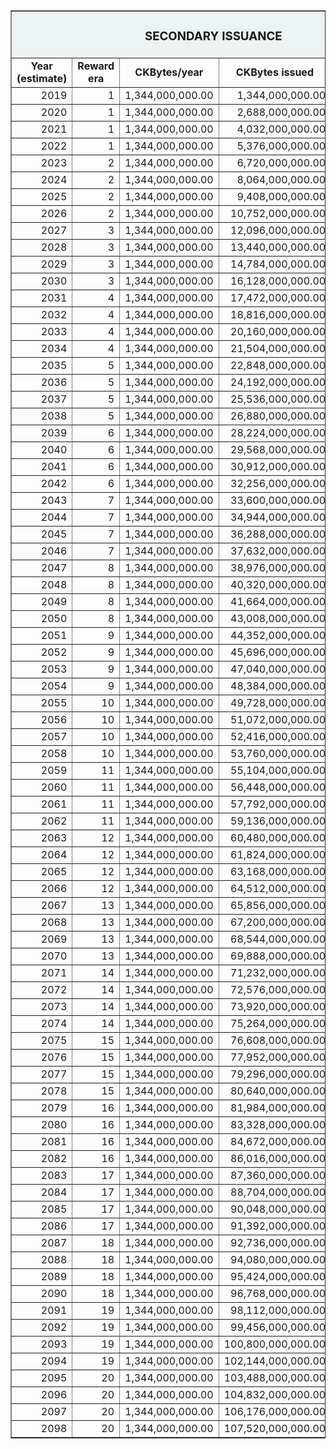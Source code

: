  <table border="1" align="center"> 
    <tr bgcolor="edf2f2">
        <td colspan="6"; width="34%" align="center"><b><H3>SECONDARY ISSUANCE</H3></b></td>
      </tr>
    <tr align="center">
        <td><b>Year (estimate)</b></td>
        <td><b>Reward era</b></td>
        <td><b>CKBytes/year</b></td>
        <td><b>CKBytes issued</b></td>
        <td><b>Inflation rate (%)</b></td>
    </tr>
    <tr align="right">
        <td>2019</td>
        <td>1</td>
        <td>1,344,000,000.00</td>
        <td>1,344,000,000.00</td>
        <td>4.0000000000</td>
    </tr>
    <tr align="right">
        <td>2020</td>
        <td>1</td>
        <td>1,344,000,000.00</td>
        <td>2,688,000,000.00</td>
        <td>3.4334763948</td>
    </tr>
    <tr align="right">
        <td>2021</td>
        <td>1</td>
        <td>1,344,000,000.00</td>
        <td>4,032,000,000.00</td>
        <td>3.0075187970</td>
    </tr>
    <tr align="right">
        <td>2022</td>
        <td>1</td>
        <td>1,344,000,000.00</td>
        <td>5,376,000,000.00</td>
        <td>2.6755852843</td>
    </tr>
    <tr align="right">
        <td>2023</td>
        <td>2</td>
        <td>1,344,000,000.00</td>
        <td>6,720,000,000.00</td>
        <td>2.4096385542</td>
    </tr>
    <tr align="right">
        <td>2024</td>
        <td>2</td>
        <td>1,344,000,000.00</td>
        <td>8,064,000,000.00</td>
        <td>2.2695035461</td>
    </tr>
    <tr align="right">
        <td>2025</td>
        <td>2</td>
        <td>1,344,000,000.00</td>
        <td>9,408,000,000.00</td>
        <td>2.1447721180</td>
    </tr>
    <tr align="right">
        <td>2026</td>
        <td>2</td>
        <td>1,344,000,000.00</td>
        <td>10,752,000,000.00</td>
        <td>2.0330368488</td>
    </tr>
    <tr align="right">
        <td>2027</td>
        <td>3</td>
        <td>1,344,000,000.00</td>
        <td>12,096,000,000.00</td>
        <td>1.9323671498</td>
    </tr>
    <tr align="right">
        <td>2028</td>
        <td>3</td>
        <td>1,344,000,000.00</td>
        <td>13,440,000,000.00</td>
        <td>1.8680677175</td>
    </tr>
    <tr align="right">
        <td>2029</td>
        <td>3</td>
        <td>1,344,000,000.00</td>
        <td>14,784,000,000.00</td>
        <td>1.8079096045</td>
    </tr>
    <tr align="right">
        <td>2030</td>
        <td>3</td>
        <td>1,344,000,000.00</td>
        <td>16,128,000,000.00</td>
        <td>1.7515051998</td>
    </tr>
    <tr align="right">
        <td>2031</td>
        <td>4</td>
        <td>1,344,000,000.00</td>
        <td>17,472,000,000.00</td>
        <td>1.6985138004</td>
    </tr>
    <tr align="right">
        <td>2032</td>
        <td>4</td>
        <td>1,344,000,000.00</td>
        <td>18,816,000,000.00</td>
        <td>1.6593207156</td>
    </tr>
    <tr align="right">
        <td>2033</td>
        <td>4</td>
        <td>1,344,000,000.00</td>
        <td>20,160,000,000.00</td>
        <td>1.6218955905</td>
    </tr>
    <tr align="right">
        <td>2034</td>
        <td>4</td>
        <td>1,344,000,000.00</td>
        <td>21,504,000,000.00</td>
        <td>1.5861214374</td>
    </tr>
    <tr align="right">
        <td>2035</td>
        <td>5</td>
        <td>1,344,000,000.00</td>
        <td>22,848,000,000.00</td>
        <td>1.5518913676</td>
    </tr>
    <tr align="right">
        <td>2036</td>
        <td>5</td>
        <td>1,344,000,000.00</td>
        <td>24,192,000,000.00</td>
        <td>1.5236281395</td>
    </tr>
    <tr align="right">
        <td>2037</td>
        <td>5</td>
        <td>1,344,000,000.00</td>
        <td>25,536,000,000.00</td>
        <td>1.4963759645</td>
    </tr>
    <tr align="right">
        <td>2038</td>
        <td>5</td>
        <td>1,344,000,000.00</td>
        <td>26,880,000,000.00</td>
        <td>1.4700815436</td>
    </tr>
    <tr align="right">
        <td>2039</td>
        <td>6</td>
        <td>1,344,000,000.00</td>
        <td>28,224,000,000.00</td>
        <td>1.4446952596</td>
    </tr>
    <tr align="right">
        <td>2040</td>
        <td>6</td>
        <td>1,344,000,000.00</td>
        <td>29,568,000,000.00</td>
        <td>1.4221432143</td>
    </tr>
    <tr align="right">
        <td>2041</td>
        <td>6</td>
        <td>1,344,000,000.00</td>
        <td>30,912,000,000.00</td>
        <td>1.4002844328</td>
    </tr>
    <tr align="right">
        <td>2042</td>
        <td>6</td>
        <td>1,344,000,000.00</td>
        <td>32,256,000,000.00</td>
        <td>1.3790874320</td>
    </tr>
    <tr align="right">
        <td>2043</td>
        <td>7</td>
        <td>1,344,000,000.00</td>
        <td>33,600,000,000.00</td>
        <td>1.3585226067</td>
    </tr>
    <tr align="right">
        <td>2044</td>
        <td>7</td>
        <td>1,344,000,000.00</td>
        <td>34,944,000,000.00</td>
        <td>1.3394375409</td>
    </tr>
    <tr align="right">
        <td>2045</td>
        <td>7</td>
        <td>1,344,000,000.00</td>
        <td>36,288,000,000.00</td>
        <td>1.3208812755</td>
    </tr>
    <tr align="right">
        <td>2046</td>
        <td>7</td>
        <td>1,344,000,000.00</td>
        <td>37,632,000,000.00</td>
        <td>1.3028321331</td>
    </tr>
    <tr align="right">
        <td>2047</td>
        <td>8</td>
        <td>1,344,000,000.00</td>
        <td>38,976,000,000.00</td>
        <td>1.2852696054</td>
    </tr>
    <tr align="right">
        <td>2048</td>
        <td>8</td>
        <td>1,344,000,000.00</td>
        <td>40,320,000,000.00</td>
        <td>1.2685670396</td>
    </tr>
    <tr align="right">
        <td>2049</td>
        <td>8</td>
        <td>1,344,000,000.00</td>
        <td>41,664,000,000.00</td>
        <td>1.2522930170</td>
    </tr>
    <tr align="right">
        <td>2050</td>
        <td>8</td>
        <td>1,344,000,000.00</td>
        <td>43,008,000,000.00</td>
        <td>1.2364312537</td>
    </tr>
    <tr align="right">
        <td>2051</td>
        <td>9</td>
        <td>1,344,000,000.00</td>
        <td>44,352,000,000.00</td>
        <td>1.2209662803</td>
    </tr>
    <tr align="right">
        <td>2052</td>
        <td>9</td>
        <td>1,344,000,000.00</td>
        <td>45,696,000,000.00</td>
        <td>1.2060609273</td>
    </tr>
    <tr align="right">
        <td>2053</td>
        <td>9</td>
        <td>1,344,000,000.00</td>
        <td>47,040,000,000.00</td>
        <td>1.1915151092</td>
    </tr>
    <tr align="right">
        <td>2054</td>
        <td>9</td>
        <td>1,344,000,000.00</td>
        <td>48,384,000,000.00</td>
        <td>1.1773159725</td>
    </tr>
    <tr align="right">
        <td>2055</td>
        <td>10</td>
        <td>1,344,000,000.00</td>
        <td>49,728,000,000.00</td>
        <td>1.1634512691</td>
    </tr>
    <tr align="right">
        <td>2056</td>
        <td>10</td>
        <td>1,344,000,000.00</td>
        <td>51,072,000,000.00</td>
        <td>1.1499900330</td>
    </tr>
    <tr align="right">
        <td>2057</td>
        <td>10</td>
        <td>1,344,000,000.00</td>
        <td>52,416,000,000.00</td>
        <td>1.1368367296</td>
    </tr>
    <tr align="right">
        <td>2058</td>
        <td>10</td>
        <td>1,344,000,000.00</td>
        <td>53,760,000,000.00</td>
        <td>1.1239809121</td>
    </tr>
    <tr align="right">
        <td>2059</td>
        <td>11</td>
        <td>1,344,000,000.00</td>
        <td>55,104,000,000.00</td>
        <td>1.1114126011</td>
    </tr>
    <tr align="right">
        <td>2060</td>
        <td>11</td>
        <td>1,344,000,000.00</td>
        <td>56,448,000,000.00</td>
        <td>1.0991591272</td>
    </tr>
    <tr align="right">
        <td>2061</td>
        <td>11</td>
        <td>1,344,000,000.00</td>
        <td>57,792,000,000.00</td>
        <td>1.0871728992</td>
    </tr>
    <tr align="right">
        <td>2062</td>
        <td>11</td>
        <td>1,344,000,000.00</td>
        <td>59,136,000,000.00</td>
        <td>1.0754452687</td>
    </tr>
    <tr align="right">
        <td>2063</td>
        <td>12</td>
        <td>1,344,000,000.00</td>
        <td>60,480,000,000.00</td>
        <td>1.0639679563</td>
    </tr>
    <tr align="right">
        <td>2064</td>
        <td>12</td>
        <td>1,344,000,000.00</td>
        <td>61,824,000,000.00</td>
        <td>1.0527499430</td>
    </tr>
    <tr align="right">
        <td>2065</td>
        <td>12</td>
        <td>1,344,000,000.00</td>
        <td>63,168,000,000.00</td>
        <td>1.0417660172</td>
    </tr>
    <tr align="right">
        <td>2066</td>
        <td>12</td>
        <td>1,344,000,000.00</td>
        <td>64,512,000,000.00</td>
        <td>1.0310089276</td>
    </tr>
    <tr align="right">
        <td>2067</td>
        <td>13</td>
        <td>1,344,000,000.00</td>
        <td>65,856,000,000.00</td>
        <td>1.0204717190</td>
    </tr>
    <tr align="right">
        <td>2068</td>
        <td>13</td>
        <td>1,344,000,000.00</td>
        <td>67,200,000,000.00</td>
        <td>1.0101555032</td>
    </tr>
    <tr align="right">
        <td>2069</td>
        <td>13</td>
        <td>1,344,000,000.00</td>
        <td>68,544,000,000.00</td>
        <td>1.0000457785</td>
    </tr>
    <tr align="right">
        <td>2070</td>
        <td>13</td>
        <td>1,344,000,000.00</td>
        <td>69,888,000,000.00</td>
        <td>0.9901364066</td>
    </tr>
    <tr align="right">
        <td>2071</td>
        <td>14</td>
        <td>1,344,000,000.00</td>
        <td>71,232,000,000.00</td>
        <td>0.9804214903</td>
    </tr>
    <tr align="right">
        <td>2072</td>
        <td>14</td>
        <td>1,344,000,000.00</td>
        <td>72,576,000,000.00</td>
        <td>0.9708989571</td>
    </tr>
    <tr align="right">
        <td>2073</td>
        <td>14</td>
        <td>1,344,000,000.00</td>
        <td>73,920,000,000.00</td>
        <td>0.9615596234</td>
    </tr>
    <tr align="right">
        <td>2074</td>
        <td>14</td>
        <td>1,344,000,000.00</td>
        <td>75,264,000,000.00</td>
        <td>0.9523982529</td>
    </tr>
    <tr align="right">
        <td>2075</td>
        <td>15</td>
        <td>1,344,000,000.00</td>
        <td>76,608,000,000.00</td>
        <td>0.9434098069</td>
    </tr>
    <tr align="right">
        <td>2076</td>
        <td>15</td>
        <td>1,344,000,000.00</td>
        <td>77,952,000,000.00</td>
        <td>0.9345911011</td>
    </tr>
    <tr align="right">
        <td>2077</td>
        <td>15</td>
        <td>1,344,000,000.00</td>
        <td>79,296,000,000.00</td>
        <td>0.9259357375</td>
    </tr>
    <tr align="right">
        <td>2078</td>
        <td>15</td>
        <td>1,344,000,000.00</td>
        <td>80,640,000,000.00</td>
        <td>0.9174392196</td>
    </tr>
    <tr align="right">
        <td>2079</td>
        <td>16</td>
        <td>1,344,000,000.00</td>
        <td>81,984,000,000.00</td>
        <td>0.9090980026</td>
    </tr>
    <tr align="right">
        <td>2080</td>
        <td>16</td>
        <td>1,344,000,000.00</td>
        <td>83,328,000,000.00</td>
        <td>0.9009070931</td>
    </tr>
    <tr align="right">
        <td>2081</td>
        <td>16</td>
        <td>1,344,000,000.00</td>
        <td>84,672,000,000.00</td>
        <td>0.8928624647</td>
    </tr>
    <tr align="right">
        <td>2082</td>
        <td>16</td>
        <td>1,344,000,000.00</td>
        <td>86,016,000,000.00</td>
        <td>0.8849602334</td>
    </tr>
    <tr align="right">
        <td>2083</td>
        <td>17</td>
        <td>1,344,000,000.00</td>
        <td>87,360,000,000.00</td>
        <td>0.8771966516</td>
    </tr>
    <tr align="right">
        <td>2084</td>
        <td>17</td>
        <td>1,344,000,000.00</td>
        <td>88,704,000,000.00</td>
        <td>0.8695684624</td>
    </tr>
    <tr align="right">
        <td>2085</td>
        <td>17</td>
        <td>1,344,000,000.00</td>
        <td>90,048,000,000.00</td>
        <td>0.8620718005</td>
    </tr>
    <tr align="right">
        <td>2086</td>
        <td>17</td>
        <td>1,344,000,000.00</td>
        <td>91,392,000,000.00</td>
        <td>0.8547032931</td>
    </tr>
    <tr align="right">
        <td>2087</td>
        <td>18</td>
        <td>1,344,000,000.00</td>
        <td>92,736,000,000.00</td>
        <td>0.8474596819</td>
    </tr>
    <tr align="right">
        <td>2088</td>
        <td>18</td>
        <td>1,344,000,000.00</td>
        <td>94,080,000,000.00</td>
        <td>0.8403379864</td>
    </tr>
    <tr align="right">
        <td>2089</td>
        <td>18</td>
        <td>1,344,000,000.00</td>
        <td>95,424,000,000.00</td>
        <td>0.8333349890</td>
    </tr>
    <tr align="right">
        <td>2090</td>
        <td>18</td>
        <td>1,344,000,000.00</td>
        <td>96,768,000,000.00</td>
        <td>0.8264477466</td>
    </tr>
    <tr align="right">
        <td>2091</td>
        <td>19</td>
        <td>1,344,000,000.00</td>
        <td>98,112,000,000.00</td>
        <td>0.8196734126</td>
    </tr>
    <tr align="right">
        <td>2092</td>
        <td>19</td>
        <td>1,344,000,000.00</td>
        <td>99,456,000,000.00</td>
        <td>0.8130093120</td>
    </tr>
    <tr align="right">
        <td>2093</td>
        <td>19</td>
        <td>1,344,000,000.00</td>
        <td>100,800,000,000.00</td>
        <td>0.8064526983</td>
    </tr>
    <tr align="right">
        <td>2094</td>
        <td>19</td>
        <td>1,344,000,000.00</td>
        <td>102,144,000,000.00</td>
        <td>0.8000009918</td>
    </tr>
    <tr align="right">
        <td>2095</td>
        <td>20</td>
        <td>1,344,000,000.00</td>
        <td>103,488,000,000.00</td>
        <td>0.7936516947</td>
    </tr>
    <tr align="right">
        <td>2096</td>
        <td>20</td>
        <td>1,344,000,000.00</td>
        <td>104,832,000,000.00</td>
        <td>0.7874024248</td>
    </tr>
    <tr align="right">
        <td>2097</td>
        <td>20</td>
        <td>1,344,000,000.00</td>
        <td>106,176,000,000.00</td>
        <td>0.7812508004</td>
    </tr>
    <tr align="right">
        <td>2098</td>
        <td>20</td>
        <td>1,344,000,000.00</td>
        <td>107,520,000,000.00</td>
        <td>0.7751945506</td>
    </tr>
</table>
